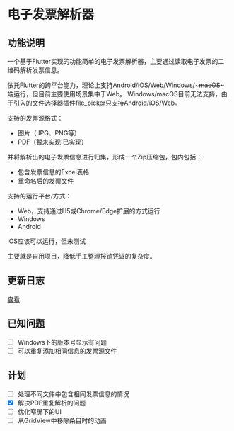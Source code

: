 # 电子发票解析器

## 功能说明

一个基于Flutter实现的功能简单的电子发票解析器，主要通过读取电子发票的二维码解析发票信息。

依托Flutter的跨平台能力，理论上支持Android/iOS/Web/Windows/~~~macOS~~~端运行，但目前主要使用场景集中于Web。
Windows/macOS目前无法支持，由于引入的文件选择器插件file_picker只支持Android/iOS/Web。

支持的发票源格式：
+ 图片（JPG、PNG等）
+ PDF（~~暂未实现~~ 已实现）
 
并将解析出的电子发票信息进行归集，形成一个Zip压缩包，包内包括：
+ 包含发票信息的Excel表格
+ 重命名后的发票文件

支持的运行平台/方式：
+ Web，支持通过H5或Chrome/Edge扩展的方式运行
+ Windows
+ Android

iOS应该可以运行，但未测试

主要就是自用项目，降低手工整理报销凭证的复杂度。

## 更新日志
[查看](assets/CHANGES.md)

## 已知问题
+ [ ] Windows下的版本号显示有问题
+ [ ] 可以重复添加相同信息的发票源文件

## 计划
+ [ ] 处理不同文件中包含相同发票信息的情况
+ [x] 解决PDF重复解析的问题
+ [ ] 优化窄屏下的UI
+ [ ] 从GridView中移除条目时的动画